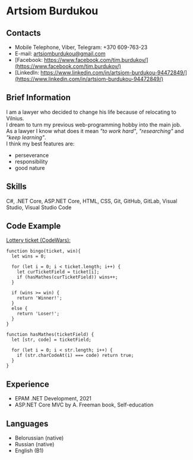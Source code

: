 # Artsiom Burdukou

## Contacts
* Mobile Telephone, Viber, Telegram: +370 609-763-23
* E-mail: artsiomburdukou@gmail.com
* [Facebook: https://www.facebook.com/tim.burdukov/](https://www.facebook.com/tim.burdukov/)
* [LinkedIn: https://www.linkedin.com/in/artsiom-burdukou-94472849/](https://www.linkedin.com/in/artsiom-burdukou-94472849/)

## Brief Information
I am a lawyer who decided to change his life because of relocating to Vilnius.\
I dream to turn my previous web-programming hobby into the main job.\
As a lawyer I know what does it mean *"to work hard"*, *"researching"* and *"keep learning"*.\
I think my best features are:
* perseverance
* responsibility
* good nature

## Skills
C#, .NET Core, ASP.NET Core, HTML, CSS, Git, GitHub, GitLab, Visual Studio, Visual Studio Code

## Code Example
[Lottery ticket (CodeWars):](https://www.codewars.com/kata/57f625992f4d53c24200070e)
```
function bingo(ticket, win){
  let wins = 0;
  
  for (let i = 0; i < ticket.length; i++) {
    let curTicketField = ticket[i];
    if (hasMathes(curTicketField)) wins++;
  }
  
  if (wins >= win) {
    return 'Winner!';
  }
  else {
    return 'Loser!';
  }
}

function hasMathes(ticketField) {
  let [str, code] = ticketField;
  
  for (let i = 0; i < str.length; i++) {
    if (str.charCodeAt(i) === code) return true;
  }
}

```
## Experience
* EPAM .NET Development, 2021
* ASP.NET Core MVC by A. Freeman book, Self-education

## Languages
* Belorussian (native)
* Russian (native)
* English (B1)
